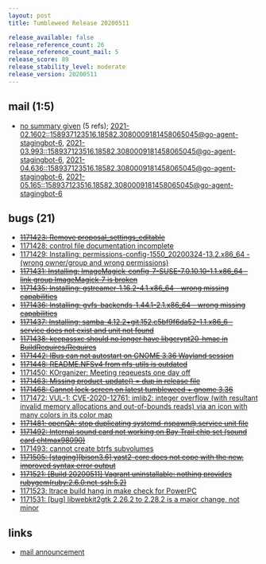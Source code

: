 ```yaml
---
layout: post
title: Tumbleweed Release 20200511

release_available: false
release_reference_count: 26
release_reference_count_mail: 5
release_score: 89
release_stability_level: moderate
release_version: 20200511
---
```


## mail (1:5)

- [no summary given](https://lists.opensuse.org/archives/list/factory@lists.opensuse.org/thread/KJ6VDHEWLJYN4BMDCFQUQT2HO7WDSC54) (5 refs); [2021-02.1602::<158937123516.18582.3080009181458065045@go-agent-stagingbot-6>](https://lists.opensuse.org/archives/list/factory@lists.opensuse.org/thread/KJ6VDHEWLJYN4BMDCFQUQT2HO7WDSC54), [2021-03.993::<158937123516.18582.3080009181458065045@go-agent-stagingbot-6>](https://lists.opensuse.org/archives/list/factory@lists.opensuse.org/thread/KJ6VDHEWLJYN4BMDCFQUQT2HO7WDSC54), [2021-04.636::<158937123516.18582.3080009181458065045@go-agent-stagingbot-6>](https://lists.opensuse.org/archives/list/factory@lists.opensuse.org/thread/KJ6VDHEWLJYN4BMDCFQUQT2HO7WDSC54), [2021-05.165::<158937123516.18582.3080009181458065045@go-agent-stagingbot-6>](https://lists.opensuse.org/archives/list/factory@lists.opensuse.org/thread/KJ6VDHEWLJYN4BMDCFQUQT2HO7WDSC54)

## bugs (21)

<!--more-->

- ~~[1171423: Remove proposal_settings_editable](https://bugzilla.opensuse.org/show_bug.cgi?id=1171423)~~
- [1171428: control file documentation incomplete](https://bugzilla.opensuse.org/show_bug.cgi?id=1171428)
- [1171429: Installing: permissions-config-1550_20200324-13.2.x86_64 - (wrong owner/group and wrong permissions)](https://bugzilla.opensuse.org/show_bug.cgi?id=1171429)
- ~~[1171431: Installing: ImageMagick-config-7-SUSE-7.0.10.10-1.1.x86_64 - link group ImageMagick-7 is broken](https://bugzilla.opensuse.org/show_bug.cgi?id=1171431)~~
- ~~[1171435: Installing: gstreamer-1.16.2-4.1.x86_64 - wrong missing capabilities](https://bugzilla.opensuse.org/show_bug.cgi?id=1171435)~~
- ~~[1171436: Installing: gvfs-backends-1.44.1-2.1.x86_64 - wrong missing capabilities](https://bugzilla.opensuse.org/show_bug.cgi?id=1171436)~~
- ~~[1171437: Installing: samba-4.12.2+git.152.c5bf9f6da52-1.1.x86_6 - service does not exist and unit not found](https://bugzilla.opensuse.org/show_bug.cgi?id=1171437)~~
- ~~[1171438: keepassxc should no longer have libgcrypt20-hmac in BuildRequires/Requires](https://bugzilla.opensuse.org/show_bug.cgi?id=1171438)~~
- ~~[1171442: IBus can not autostart on GNOME 3.36 Wayland session](https://bugzilla.opensuse.org/show_bug.cgi?id=1171442)~~
- ~~[1171448: README.NFSv4 from nfs-utils is outdated](https://bugzilla.opensuse.org/show_bug.cgi?id=1171448)~~
- [1171450: KOrganizer: Meeting reqeuests one day off](https://bugzilla.opensuse.org/show_bug.cgi?id=1171450)
- ~~[1171463: Missing product-update() = dup in release file](https://bugzilla.opensuse.org/show_bug.cgi?id=1171463)~~
- ~~[1171468: Cannot lock screen on latest tumbleweed + gnome 3.36](https://bugzilla.opensuse.org/show_bug.cgi?id=1171468)~~
- [1171472: VUL-1: CVE-2020-12761: imlib2: integer overflow (with resultant invalid memory allocations and out-of-bounds reads) via an icon with many colors in its color map](https://bugzilla.opensuse.org/show_bug.cgi?id=1171472)
- ~~[1171481: openQA: stop duplicating systemd-nspawn@.service unit file](https://bugzilla.opensuse.org/show_bug.cgi?id=1171481)~~
- ~~[1171492: Internal sound card not working on Bay Trail chip set (sound card chtmax98090)](https://bugzilla.opensuse.org/show_bug.cgi?id=1171492)~~
- [1171493: cannot create btrfs subvolumes](https://bugzilla.opensuse.org/show_bug.cgi?id=1171493)
- ~~[1171505: \[staging\]\[bison3.6\] yast2-core does not cope with the new, improved syntax error output](https://bugzilla.opensuse.org/show_bug.cgi?id=1171505)~~
- ~~[1171521: \[Build 20200511\] Vagrant uninstallable: nothing provides rubygem(ruby:2.6.0:net-ssh:5.2)](https://bugzilla.opensuse.org/show_bug.cgi?id=1171521)~~
- [1171523: ltrace build hang in make check for PowerPC](https://bugzilla.opensuse.org/show_bug.cgi?id=1171523)
- [1171531: \[bug\] libwebkit2gtk 2.26.2 to 2.28.2 is a major change, not minor](https://bugzilla.opensuse.org/show_bug.cgi?id=1171531)



## links

- [mail announcement](https://lists.opensuse.org/archives/list/factory@lists.opensuse.org/thread/KJ6VDHEWLJYN4BMDCFQUQT2HO7WDSC54)
